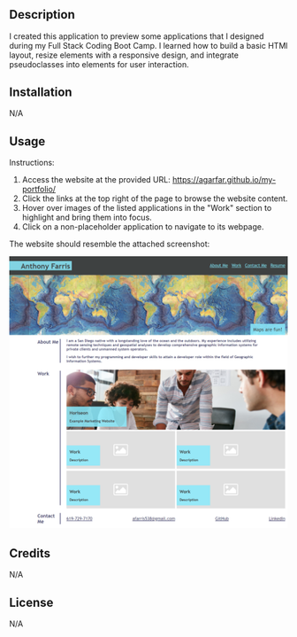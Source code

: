 # <My Portfolio>

## Description

I created this application to preview some applications that I designed during my Full Stack Coding Boot Camp. I learned how to build a basic HTMl layout, resize elements with a responsive design, and integrate pseudoclasses into elements for user interaction.  

## Installation

N/A

## Usage

Instructions: 
1. Access the website at the provided URL: https://agarfar.github.io/my-portfolio/
2. Click the links at the top right of the page to browse the website content.
3. Hover over images of the listed applications in the "Work" section to highlight and bring them into focus. 
4. Click on a non-placeholder application to navigate to its webpage. 

The website should resemble the attached screenshot:

![Portfolio Screenshot](assets/images/Portfolio.png)

## Credits

N/A

## License

N/A